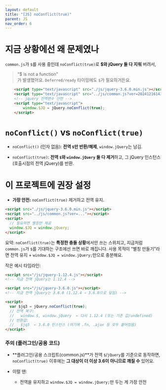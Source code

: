 ```yaml
---
layout: default
title: "[JS] noConflict(true)"
parent: JS
nav_order: 6
---
```




# 지금 상황에선 왜 문제였나

`common.js`가 `$`를 사용 중인데 `noConflict(true)`로 **$와 jQuery 둘 다 지워** 버려서,

> “$ is not a function”  
> 가 발생했어요. `Deferred/ready` 타이밍에도 `$`가 필요하거든요.

```html
	<script type="text/javascript" src="./js/jquery-3.6.0.min.js"></script>
	<script type="text/javascript" src="../js/common.js?ver=202412161430"></script>
	<!-- jquery 전역변수 선언 -->
	<script type="text/javascript">
		window.$JQ = jQuery.noConflict(true);
	</script>
```

# `noConflict()` vs `noConflict(true)`

- `noConflict()` (인자 없음): **전역 `$`만 반환/해제**, `window.jQuery`는 남김.
    
- `noConflict(true)`: **전역 `$`와 `window.jQuery` 둘 다 제거**하고, 그 jQuery 인스턴스(호출시점의 전역 jQuery)를 반환.
# 이 프로젝트에 권장 설정

- **가장 안전:** `noConflict(true)` 제거하고 전역 유지.

```html
<script src="./js/jquery-3.6.0.min.js"></script>
<script src="../js/common.js?ver=..."></script>
<script>
  // 필요하면 별칭만 제공
  window.$JQ = window.jQuery;
</script>

```

요약: `noConflict(true)`는 **특정한 충돌 상황**에서만 쓰는 스위치고, 지금처럼 `common.js`가 `$`를 기대하는 구조에선 쓰면 바로 깨집니다. 사용 목적이 “별칭 만들기”라면 전역 유지 + `window.$JQ = window.jQuery;`만으로 충분해요.


작은 예시 타임라인:

```html
<script src="/js/jquery-1.12.4.js"></script>
<!-- 지금 전역 jQuery는 1.12.4 -->

<script src="/js/jquery-3.6.0.js"></script>
<!-- 지금 전역 jQuery는 3.6.0 (1.12.4 → 3.6.0으로 덮임) -->

<script>
  var $jq3 = jQuery.noConflict(true);
  // 전역 복구:
  //   window.$, window.jQuery  ← 다시 1.12.4 (또는 기존 값/undefined)
  // 반환값:
  //   $jq3  ← 3.6.0 인스턴스 (여기에 .fn, .ajax 등 모두 붙어있음)
</script>

```

### 주의 (플러그인/공용 코드)

- **플러그인/공용 스크립트(common.js)**가 전역 `$`/`jQuery`를 기준으로 동작하면,  
    `noConflict(true)` 이후에는 **그 대상이 더 이상 3.6이 아니므로 깨질 수** 있어요.
    
- 이럴 땐:
    
    - 전역을 유지하고 `window.$JQ = window.jQuery;`만 두는 게 가장 안전